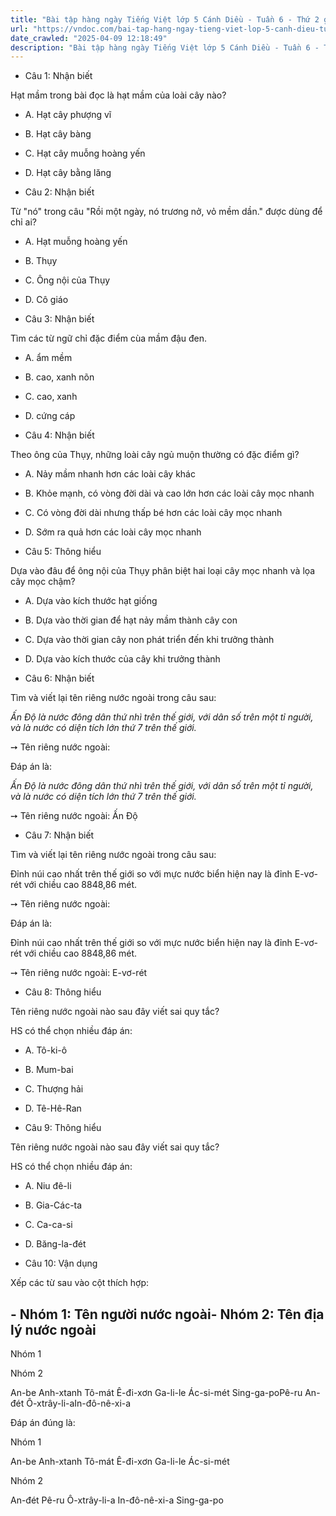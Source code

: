 ```yaml
---
title: "Bài tập hàng ngày Tiếng Việt lớp 5 Cánh Diều - Tuần 6 - Thứ 2 gồm các câu hỏi tổng hợp nội dung Đọc hiểu văn bản và Luyện từ và câu được học ở Tuần 6 trong chương trình Tiếng Việt lớp 5 Tập 1 Cánh Diều"
url: "https://vndoc.com/bai-tap-hang-ngay-tieng-viet-lop-5-canh-dieu-tuan-6-thu-2-327636"
date_crawled: "2025-04-09 12:18:49"
description: "Bài tập hàng ngày Tiếng Việt lớp 5 Cánh Diều - Tuần 6 - Thứ 2 gồm các câu hỏi tổng hợp nội dung Đọc hiểu văn bản và Luyện từ và câu được học ở Tuần 6 trong chương trình Tiếng Việt lớp 5 Tập 1 Cánh Diều"
---
```


* Câu 1:  Nhận biết

Hạt mầm trong bài đọc là hạt mầm của loài cây nào?

  * A. Hạt cây phượng vĩ 
  * B. Hạt cây bàng 
  * C. Hạt cây muỗng hoàng yến 
  * D. Hạt cây bằng lăng 



* Câu 2:  Nhận biết

Từ "nó" trong câu "Rồi một ngày, nó trương nở, vỏ mềm dần." được dùng để chỉ ai?

  * A. Hạt muỗng hoàng yến 
  * B. Thụy 
  * C. Ông nội của Thụy 
  * D. Cô giáo 



* Câu 3:  Nhận biết

Tìm các từ ngữ chỉ đặc điểm cùa mầm đậu đen.

  * A. ẩm mềm 
  * B. cao, xanh nõn 
  * C. cao, xanh 
  * D. cứng cáp 



* Câu 4:  Nhận biết

Theo ông của Thụy, những loài cây ngủ muộn thường có đặc điểm gì?

  * A. Nảy mầm nhanh hơn các loài cây khác 
  * B. Khỏe mạnh, có vòng đời dài và cao lớn hơn các loài cây mọc nhanh 
  * C. Có vòng đời dài nhưng thấp bé hơn các loài cây mọc nhanh 
  * D. Sớm ra quả hơn các loài cây mọc nhanh 



* Câu 5:  Thông hiểu

Dựa vào đâu để ông nội của Thụy phân biệt hai loại cây mọc nhanh và lọa cây mọc chậm?

  * A. Dựa vào kích thước hạt giống 
  * B. Dựa vào thời gian để hạt nảy mầm thành cây con 
  * C. Dựa vào thời gian cây non phát triển đến khi trưởng thành 
  * D. Dựa vào kích thước của cây khi trưởng thành 



* Câu 6:  Nhận biết

Tìm và viết lại tên riêng nước ngoài trong câu sau:

_Ấn Độ là nước đông dân thứ nhì trên thế giới, với dân số trên một tỉ người, và là nước có diện tích lớn thứ 7 trên thế giới._

➙ Tên riêng nước ngoài: 

Đáp án là:

_Ấn Độ là nước đông dân thứ nhì trên thế giới, với dân số trên một tỉ người, và là nước có diện tích lớn thứ 7 trên thế giới._

➙ Tên riêng nước ngoài: Ấn Độ

* Câu 7:  Nhận biết

Tìm và viết lại tên riêng nước ngoài trong câu sau:

Đỉnh núi cao nhất trên thế giới so với mực nước biển hiện nay là đỉnh E-vơ-rét với chiều cao 8848,86 mét.

➙ Tên riêng nước ngoài: 

Đáp án là:

Đỉnh núi cao nhất trên thế giới so với mực nước biển hiện nay là đỉnh E-vơ-rét với chiều cao 8848,86 mét.

➙ Tên riêng nước ngoài: E-vơ-rét

* Câu 8:  Thông hiểu

Tên riêng nước ngoài nào sau đây viết sai quy tắc?

HS có thể chọn nhiều đáp án:

  * A. Tô-ki-ô 
  * B. Mum-bai 
  * C. Thượng hải 
  * D. Tê-Hê-Ran 



* Câu 9:  Thông hiểu

Tên riêng nước ngoài nào sau đây viết sai quy tắc?

HS có thể chọn nhiều đáp án:

  * A. Niu đê-li 
  * B. Gia-Các-ta 
  * C. Ca-ca-si 
  * D. Băng-la-đét 



* Câu 10:  Vận dụng

Xếp các từ sau vào cột thích hợp:

\- Nhóm 1: Tên người nước ngoài\- Nhóm 2: Tên địa lý nước ngoài  
---  
  
Nhóm 1

Nhóm 2

An-be Anh-xtanh Tô-mát Ê-đi-xơn Ga-li-le Ác-si-mét Sing-ga-poPê-ru An-đét Ô-xtrây-li-aIn-đô-nê-xi-a

Đáp án đúng là:

Nhóm 1

An-be Anh-xtanh Tô-mát Ê-đi-xơn Ga-li-le Ác-si-mét

Nhóm 2

An-đét Pê-ru Ô-xtrây-li-a In-đô-nê-xi-a Sing-ga-po
